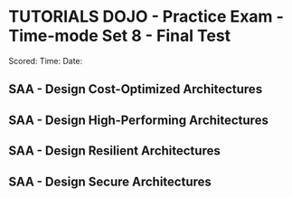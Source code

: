 # TUTORIALS DOJO - Practice Exam - Time-mode Set 8 - Final Test

Scored:
Time:
Date:

## SAA - Design Cost-Optimized Architectures

## SAA - Design High-Performing Architectures

## SAA - Design Resilient Architectures

## SAA - Design Secure Architectures
